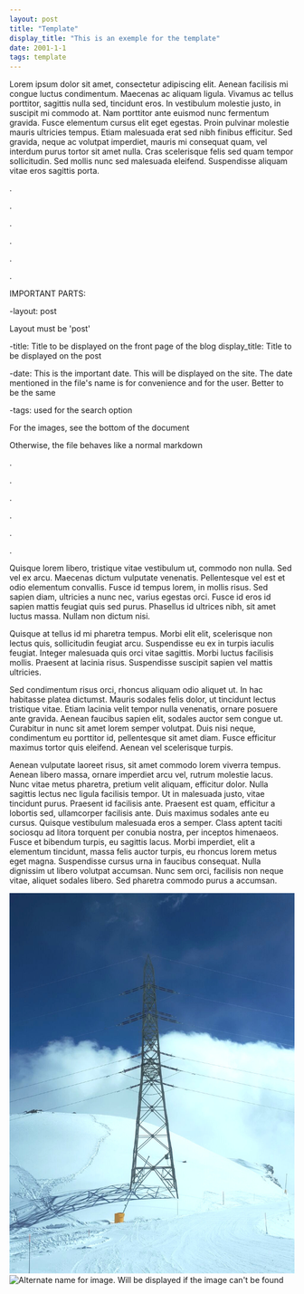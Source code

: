 ```yaml
---
layout: post
title: "Template"
display_title: "This is an exemple for the template"
date: 2001-1-1
tags: template
---
```


Lorem ipsum dolor sit amet, consectetur adipiscing elit. Aenean facilisis mi congue luctus condimentum. Maecenas ac aliquam ligula. Vivamus ac tellus porttitor, sagittis nulla sed, tincidunt eros. In vestibulum molestie justo, in suscipit mi commodo at. Nam porttitor ante euismod nunc fermentum gravida. Fusce elementum cursus elit eget egestas. Proin pulvinar molestie mauris ultricies tempus. Etiam malesuada erat sed nibh finibus efficitur. Sed gravida, neque ac volutpat imperdiet, mauris mi consequat quam, vel interdum purus tortor sit amet nulla. Cras scelerisque felis sed quam tempor sollicitudin. Sed mollis nunc sed malesuada eleifend. Suspendisse aliquam vitae eros sagittis porta.

.

.

.

.

.

.

IMPORTANT PARTS:

-layout: post

Layout must be 'post'

-title: Title to be displayed on the front page of the blog
display_title: Title to be displayed on the post

-date: This is the important date. This will be displayed on the site. The date mentioned in the file's name is for convenience and for the user. Better to be the same

-tags: used for the search option

For the images, see the bottom of the document

Otherwise, the file behaves like a normal markdown

.

.

.

.

.

.

Quisque lorem libero, tristique vitae vestibulum ut, commodo non nulla. Sed vel ex arcu. Maecenas dictum vulputate venenatis. Pellentesque vel est et odio elementum convallis. Fusce id tempus lorem, in mollis risus. Sed sapien diam, ultricies a nunc nec, varius egestas orci. Fusce id eros id sapien mattis feugiat quis sed purus. Phasellus id ultrices nibh, sit amet luctus massa. Nullam non dictum nisi.

Quisque at tellus id mi pharetra tempus. Morbi elit elit, scelerisque non lectus quis, sollicitudin feugiat arcu. Suspendisse eu ex in turpis iaculis feugiat. Integer malesuada quis orci vitae sagittis. Morbi luctus facilisis mollis. Praesent at lacinia risus. Suspendisse suscipit sapien vel mattis ultricies.

Sed condimentum risus orci, rhoncus aliquam odio aliquet ut. In hac habitasse platea dictumst. Mauris sodales felis dolor, ut tincidunt lectus tristique vitae. Etiam lacinia velit tempor nulla venenatis, ornare posuere ante gravida. Aenean faucibus sapien elit, sodales auctor sem congue ut. Curabitur in nunc sit amet lorem semper volutpat. Duis nisi neque, condimentum eu porttitor id, pellentesque sit amet diam. Fusce efficitur maximus tortor quis eleifend. Aenean vel scelerisque turpis.

Aenean vulputate laoreet risus, sit amet commodo lorem viverra tempus. Aenean libero massa, ornare imperdiet arcu vel, rutrum molestie lacus. Nunc vitae metus pharetra, pretium velit aliquam, efficitur dolor. Nulla sagittis lectus nec ligula facilisis tempor. Ut in malesuada justo, vitae tincidunt purus. Praesent id facilisis ante. Praesent est quam, efficitur a lobortis sed, ullamcorper facilisis ante. Duis maximus sodales ante eu cursus. Quisque vestibulum malesuada eros a semper. Class aptent taciti sociosqu ad litora torquent per conubia nostra, per inceptos himenaeos. Fusce et bibendum turpis, eu sagittis lacus. Morbi imperdiet, elit a elementum tincidunt, massa felis auctor turpis, eu rhoncus lorem metus eget magna. Suspendisse cursus urna in faucibus consequat. Nulla dignissim ut libero volutpat accumsan. Nunc sem orci, facilisis non neque vitae, aliquet sodales libero. Sed pharetra commodo purus a accumsan.


[![Alternate name for image. Will be displayed if the image can't be found](/home_img1.jpeg)](https://www.google.com/)
![Alternate name for image. Will be displayed if the image can't be found](/url_to_image.jpeg)

